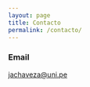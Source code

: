 ```yaml
---
layout: page
title: Contacto
permalink: /contacto/
---
```


### Email

[jachaveza@uni.pe](jachaveza@uni.pe)